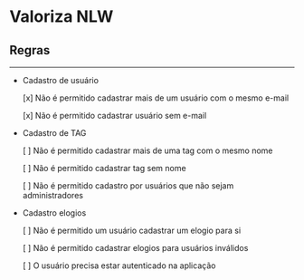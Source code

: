 # Valoriza NLW

## Regras
****
- Cadastro de usuário
  
  [x] Não é permitido cadastrar mais de um usuário com o mesmo e-mail

  [x] Não é permitido cadastrar usuário sem e-mail

- Cadastro de TAG

  [ ] Não é permitido cadastrar mais de uma tag com o mesmo nome
  
  [ ] Não é permitido cadastrar tag sem nome
  
  [ ] Não é permitido cadastro por usuários que não sejam administradores

- Cadastro elogios 

  [ ] Não é permitido um usuário cadastrar um elogio para si

  [ ] Não é permitido cadastrar elogios para usuários inválidos

  [ ] O usuário precisa estar autenticado na aplicação
